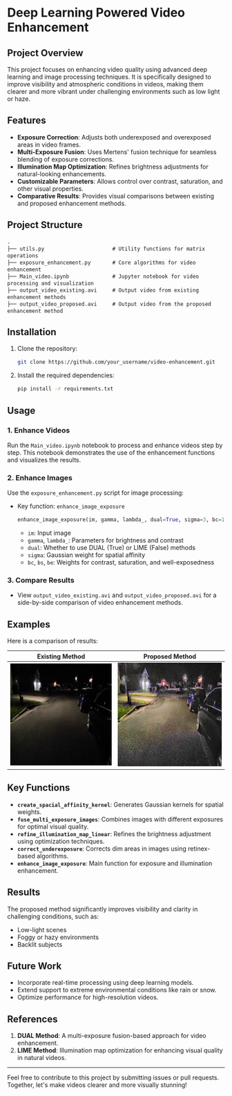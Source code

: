 # Deep Learning Powered Video Enhancement

## Project Overview

This project focuses on enhancing video quality using advanced deep learning and image processing techniques. It is specifically designed to improve visibility and atmospheric conditions in videos, making them clearer and more vibrant under challenging environments such as low light or haze.

## Features

- **Exposure Correction**: Adjusts both underexposed and overexposed areas in video frames.
- **Multi-Exposure Fusion**: Uses Mertens' fusion technique for seamless blending of exposure corrections.
- **Illumination Map Optimization**: Refines brightness adjustments for natural-looking enhancements.
- **Customizable Parameters**: Allows control over contrast, saturation, and other visual properties.
- **Comparative Results**: Provides visual comparisons between existing and proposed enhancement methods.

## Project Structure

```plaintext
.
├── utils.py                      # Utility functions for matrix operations
├── exposure_enhancement.py       # Core algorithms for video enhancement
├── Main_video.ipynb              # Jupyter notebook for video processing and visualization
├── output_video_existing.avi     # Output video from existing enhancement methods
├── output_video_proposed.avi     # Output video from the proposed enhancement method
```

## Installation

1. Clone the repository:
   ```bash
   git clone https://github.com/your_username/video-enhancement.git
   ```
2. Install the required dependencies:
   ```bash
   pip install -r requirements.txt
   ```

## Usage

### 1. Enhance Videos
Run the `Main_video.ipynb` notebook to process and enhance videos step by step. This notebook demonstrates the use of the enhancement functions and visualizes the results.

### 2. Enhance Images
Use the `exposure_enhancement.py` script for image processing:
- Key function: `enhance_image_exposure`
  ```python
  enhance_image_exposure(im, gamma, lambda_, dual=True, sigma=3, bc=1, bs=1, be=1)
  ```
  - `im`: Input image
  - `gamma`, `lambda_`: Parameters for brightness and contrast
  - `dual`: Whether to use DUAL (True) or LIME (False) methods
  - `sigma`: Gaussian weight for spatial affinity
  - `bc`, `bs`, `be`: Weights for contrast, saturation, and well-exposedness

### 3. Compare Results
- View `output_video_existing.avi` and `output_video_proposed.avi` for a side-by-side comparison of video enhancement methods.

## Examples

Here is a comparison of results:

| **Existing Method**       | **Proposed Method**       |
|---------------------------|---------------------------|
| ![Existing](https://github.com/saikumaryadav0008/DEEP-LEARNING-MODEL/blob/main/input_frame_1.png) | ![Proposed](https://github.com/saikumaryadav0008/DEEP-LEARNING-MODEL/blob/main/output_frame_1.png) |

## Key Functions

- **`create_spacial_affinity_kernel`**: Generates Gaussian kernels for spatial weights.
- **`fuse_multi_exposure_images`**: Combines images with different exposures for optimal visual quality.
- **`refine_illumination_map_linear`**: Refines the brightness adjustment using optimization techniques.
- **`correct_underexposure`**: Corrects dim areas in images using retinex-based algorithms.
- **`enhance_image_exposure`**: Main function for exposure and illumination enhancement.

## Results

The proposed method significantly improves visibility and clarity in challenging conditions, such as:
- Low-light scenes
- Foggy or hazy environments
- Backlit subjects

## Future Work

- Incorporate real-time processing using deep learning models.
- Extend support to extreme environmental conditions like rain or snow.
- Optimize performance for high-resolution videos.

## References

1. **DUAL Method**: A multi-exposure fusion-based approach for video enhancement.
2. **LIME Method**: Illumination map optimization for enhancing visual quality in natural videos.

---

Feel free to contribute to this project by submitting issues or pull requests. Together, let's make videos clearer and more visually stunning!

